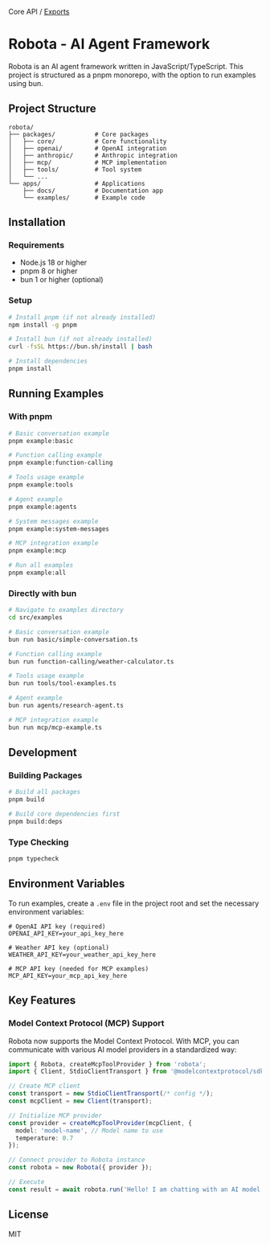 Core API / [Exports](modules)

# Robota - AI Agent Framework

Robota is an AI agent framework written in JavaScript/TypeScript. This project is structured as a pnpm monorepo, with the option to run examples using bun.

## Project Structure

```
robota/
├── packages/           # Core packages
│   ├── core/           # Core functionality
│   ├── openai/         # OpenAI integration
│   ├── anthropic/      # Anthropic integration
│   ├── mcp/            # MCP implementation
│   ├── tools/          # Tool system
│   └── ...
└── apps/               # Applications
    ├── docs/           # Documentation app
    └── examples/       # Example code
```

## Installation

### Requirements

- Node.js 18 or higher
- pnpm 8 or higher
- bun 1 or higher (optional)

### Setup

```bash
# Install pnpm (if not already installed)
npm install -g pnpm

# Install bun (if not already installed)
curl -fsSL https://bun.sh/install | bash

# Install dependencies
pnpm install
```

## Running Examples

### With pnpm

```bash
# Basic conversation example
pnpm example:basic

# Function calling example
pnpm example:function-calling

# Tools usage example
pnpm example:tools

# Agent example
pnpm example:agents

# System messages example
pnpm example:system-messages

# MCP integration example
pnpm example:mcp

# Run all examples
pnpm example:all
```

### Directly with bun

```bash
# Navigate to examples directory
cd src/examples

# Basic conversation example
bun run basic/simple-conversation.ts

# Function calling example
bun run function-calling/weather-calculator.ts

# Tools usage example
bun run tools/tool-examples.ts

# Agent example
bun run agents/research-agent.ts

# MCP integration example
bun run mcp/mcp-example.ts
```

## Development

### Building Packages

```bash
# Build all packages
pnpm build

# Build core dependencies first
pnpm build:deps
```

### Type Checking

```bash
pnpm typecheck
```

## Environment Variables

To run examples, create a `.env` file in the project root and set the necessary environment variables:

```
# OpenAI API key (required)
OPENAI_API_KEY=your_api_key_here

# Weather API key (optional)
WEATHER_API_KEY=your_weather_api_key_here

# MCP API key (needed for MCP examples)
MCP_API_KEY=your_mcp_api_key_here
```

## Key Features

### Model Context Protocol (MCP) Support

Robota now supports the Model Context Protocol. With MCP, you can communicate with various AI model providers in a standardized way:

```typescript
import { Robota, createMcpToolProvider } from 'robota';
import { Client, StdioClientTransport } from '@modelcontextprotocol/sdk';

// Create MCP client
const transport = new StdioClientTransport(/* config */);
const mcpClient = new Client(transport);

// Initialize MCP provider
const provider = createMcpToolProvider(mcpClient, {
  model: 'model-name', // Model name to use
  temperature: 0.7
});

// Connect provider to Robota instance
const robota = new Robota({ provider });

// Execute
const result = await robota.run('Hello! I am chatting with an AI model connected through MCP.');
```

## License

MIT

